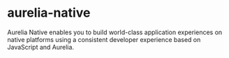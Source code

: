 # aurelia-native
Aurelia Native enables you to build world-class application experiences on native platforms using a consistent developer experience based on JavaScript and Aurelia.
